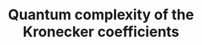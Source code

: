 ---
title: "Quantum complexity of the Kronecker coefficients"
collection: preprints
permalink: /preprints/2023-01 01-Quantum-complexity-of-the-Kronecker-coefficients
authors: 'Sergey Bravyi, Anirban Chowdhury, David Gosset, Vojtech Havlicek, Guanyu Zhu, '
year: 2023
venue: 'arXiv'
details: '2302.11454 [quant-ph]'
paperurl: 'https://arxiv.org/abs/2302.11454'
citation: 'Sergey Bravyi, Anirban Chowdhury, David Gosset, Vojtech Havlicek, Guanyu Zhu,  arXiv 2302.11454 (2023).'
---